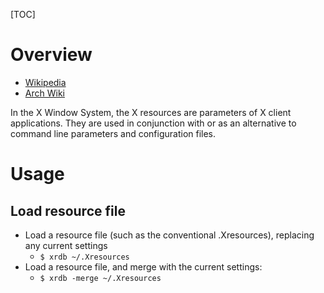 [TOC]

# Overview

- [Wikipedia](https://en.wikipedia.org/wiki/X_resources)
- [Arch Wiki](https://wiki.archlinux.org/index.php/X_resources)

In the X Window System, the X resources are parameters of X client
applications. They are used in conjunction with or as an alternative to
command line parameters and configuration files.

# Usage
## Load resource file

- Load a resource file (such as the conventional .Xresources), replacing
  any current settings
    + `$ xrdb ~/.Xresources`
- Load a resource file, and merge with the current settings:
    + `$ xrdb -merge ~/.Xresources`
